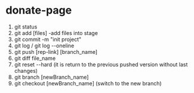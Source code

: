 # donate-page

1. git status
2. git add [files] -add files into stage
3. git commit -m "init project"
4. git log / git log --oneline
5. git push [rep-link] [branch_name]
6. git diff file_name
7. git reset --hard (it is return to the previous pushed version without last changes) 
8. git branch [newBranch_name]
9. git checkout [newBranch_name] (switch to the new branch)